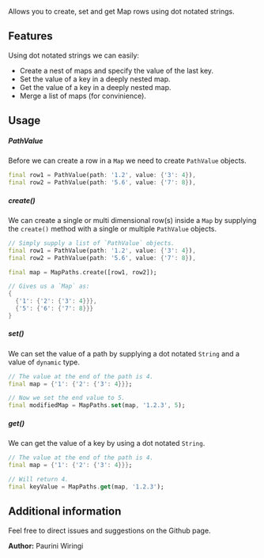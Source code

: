 <!-- 
This README describes the package. If you publish this package to pub.dev,
this README's contents appear on the landing page for your package.

For information about how to write a good package README, see the guide for
[writing package pages](https://dart.dev/guides/libraries/writing-package-pages). 

For general information about developing packages, see the Dart guide for
[creating packages](https://dart.dev/guides/libraries/create-library-packages)
and the Flutter guide for
[developing packages and plugins](https://flutter.dev/developing-packages). 
-->

Allows you to create, set and get Map rows using dot notated strings.


## Features
Using dot notated strings we can easily:
- Create a nest of maps and specify the value of the last key.
- Set the value of a key in a deeply nested map.
- Get the value of a key in a deeply nested map.
- Merge a list of maps (for convinience).

## Usage

##### PathValue
Before we can create a row in a `Map` we need to create `PathValue` objects.
```dart
final row1 = PathValue(path: '1.2', value: {'3': 4}),
final row2 = PathValue(path: '5.6', value: {'7': 8}),
```

##### create()
We can create a single or multi dimensional row(s) inside a `Map` by supplying
the `create()` method with a single or multiple `PathValue` objects.

```dart
// Simply supply a list of `PathValue` objects.
final row1 = PathValue(path: '1.2', value: {'3': 4}),
final row2 = PathValue(path: '5.6', value: {'7': 8}),

final map = MapPaths.create([row1, row2]);

// Gives us a `Map` as:
{
  {'1': {'2': {'3': 4}}},
  {'5': {'6': {'7': 8}}}
}
```

##### set()
We can set the value of a path by supplying a
dot notated `String` and a value of `dynamic` type.

```dart
// The value at the end of the path is 4.
final map = {'1': {'2': {'3': 4}}};

// Now we set the end value to 5.
final modifiedMap = MapPaths.set(map, '1.2.3', 5);
```

##### get()
We can get the value of a key by using a dot notated `String`.

```dart
// The value at the end of the path is 4.
final map = {'1': {'2': {'3': 4}}};

// Will return 4.
final keyValue = MapPaths.get(map, '1.2.3');
```

## Additional information
Feel free to direct issues and suggestions on the Github page.

**Author:**
Paurini Wiringi
